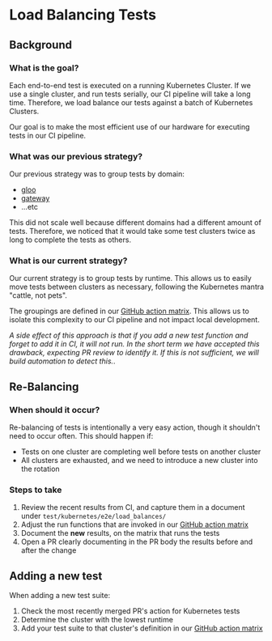 # Load Balancing Tests

## Background
### What is the goal?
Each end-to-end test is executed on a running Kubernetes Cluster. If we use a single cluster, and run tests serially, our CI pipeline will take a long time. Therefore, we load balance our tests against a batch of Kubernetes Clusters.

Our goal is to make the most efficient use of our hardware for executing tests in our CI pipeline.

### What was our previous strategy?
Our previous strategy was to group tests by domain:
- [gloo](https://github.com/solo-io/gloo/tree/v1.16.x/test/kube2e/gloo)
- [gateway](https://github.com/solo-io/gloo/tree/v1.16.x/test/kube2e/gateway)
- ...etc

This did not scale well because different domains had a different amount of tests. Therefore, we noticed that it would take some test clusters twice as long to complete the tests as others.

### What is our current strategy?
Our current strategy is to group tests by runtime. This allows us to easily move tests between clusters as necessary, following the Kubernetes mantra "cattle, not pets".

The groupings are defined in our [GitHub action matrix](/.github/workflows/pr-kubernetes-tests.yaml). This allows us to isolate this complexity to our CI pipeline and not impact local development.

 _A side effect of this approach is that if you add a new test function and forget to add it in CI, it will not run. In the short term we have accepted this drawback, expecting PR review to identify it. If this is not sufficient, we will build automation to detect this._.

## Re-Balancing

### When should it occur?
Re-balancing of tests is intentionally a very easy action, though it shouldn't need to occur often. This should happen if:
- Tests on one cluster are completing well before tests on another cluster
- All clusters are exhausted, and we need to introduce a new cluster into the rotation

### Steps to take
1. Review the recent results from CI, and capture them in a document under `test/kubernetes/e2e/load_balances/`
2. Adjust the run functions that are invoked in our [GitHub action matrix](/.github/workflows/pr-kubernetes-tests.yaml)
4. Document the **new** results, on the matrix that runs the tests
4. Open a PR clearly documenting in the PR body the results before and after the change


## Adding a new test
When adding a new test suite:
1. Check the most recently merged PR's action for Kubernetes tests
2. Determine the cluster with the lowest runtime
3. Add your test suite to that cluster's definition in our [GitHub action matrix](/.github/workflows/pr-kubernetes-tests.yaml)
